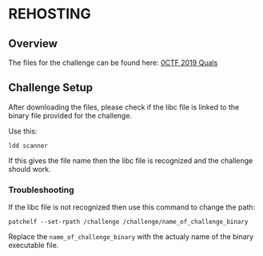 # REHOSTING

## Overview
The files for the challenge can be found here: [0CTF 2019 Quals](https://github.com/sajjadium/ctf-archives/tree/main/ctfs/0CTF/2019/Quals/pwn/scanner)

## Challenge Setup
After downloading the files, please check if the libc file is linked to the binary file provided for the challenge.

Use this:
```
ldd scanner
```
If this gives the file name then the libc file is recognized and the challenge should work.

### Troubleshooting
If the libc file is not recognized then use this command to change the path:
```
patchelf --set-rpath /challenge /challenge/name_of_challenge_binary
```

Replace the `name_of_challenge_binary` with the actualy name of the binary executable file.


